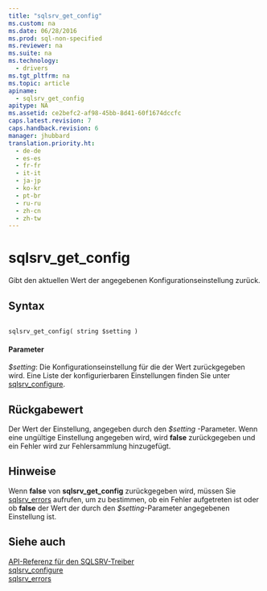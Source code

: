 ```yaml
---
title: "sqlsrv_get_config"
ms.custom: na
ms.date: 06/28/2016
ms.prod: sql-non-specified
ms.reviewer: na
ms.suite: na
ms.technology: 
  - drivers
ms.tgt_pltfrm: na
ms.topic: article
apiname: 
  - sqlsrv_get_config
apitype: NA
ms.assetid: ce2befc2-af98-45bb-8d41-60f1674dccfc
caps.latest.revision: 7
caps.handback.revision: 6
manager: jhubbard
translation.priority.ht: 
  - de-de
  - es-es
  - fr-fr
  - it-it
  - ja-jp
  - ko-kr
  - pt-br
  - ru-ru
  - zh-cn
  - zh-tw
---
```

# sqlsrv_get_config
Gibt den aktuellen Wert der angegebenen Konfigurationseinstellung zurück.  
  
## Syntax  
  
```  
  
sqlsrv_get_config( string $setting )  
```  
  
#### Parameter  
*$setting*: Die Konfigurationseinstellung für die der Wert zurückgegeben wird. Eine Liste der konfigurierbaren Einstellungen finden Sie unter [sqlsrv_configure](../content/sqlsrv_configure.md).  
  
## Rückgabewert  
Der Wert der Einstellung, angegeben durch den *$setting* -Parameter. Wenn eine ungültige Einstellung angegeben wird, wird **false** zurückgegeben und ein Fehler wird zur Fehlersammlung hinzugefügt.  
  
## Hinweise  
Wenn **false** von **sqlsrv\_get\_config** zurückgegeben wird, müssen Sie [sqlsrv_errors](../content/sqlsrv_errors.md) aufrufen, um zu bestimmen, ob ein Fehler aufgetreten ist oder ob **false** der Wert der durch den *$setting*-Parameter angegebenen Einstellung ist.  
  
## Siehe auch  
[API-Referenz für den SQLSRV-Treiber](../content/SQLSRV-Driver-API-Reference.md)  
[sqlsrv_configure](../content/sqlsrv_configure.md)  
[sqlsrv_errors](../content/sqlsrv_errors.md)  
  
